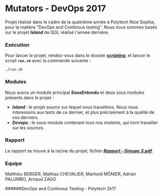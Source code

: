 # Mutators - DevOps 2017

Projet réalisé dans le cadre de la quatrième année à Polytech Nice Sophia, pour la matière "DevOps and Continous testing".
Nous nous sommes basés sur le projet ***Island*** de QGL réalisé l'année dernière.

### Exécution

Pour lancer le projet, rendez-vous dans le dossier ***[scripting](./scripting)***, et lancer le script ***`run.sh`*** avec la commande suivante :

    ./run.sh
    

### Modules

Nous avons un module principal ***SousEntendu*** et deux sous modules présents dans le projet :

- ***Island*** : le projet *source* sur lequel nous travaillons. Nous nous interessons aux tests de ce dernier, et plus précisément à la qualité de ces derniers.
- ***Devops*** : le sous-module contenant tous nos *mutants*, qui iront travailler sur les *sources*.

### Rapport

Le rapport se trouve à la racine du projet, fichier ***[Rapport - Groupe 3.pdf](./Rapport%20-%20Groupe%203.pdf)***.

### Equipe

Matthieu BERGER, Mathias CHEVALIER, Marhold MÔNIER, Adrian PALUMBO, Arnaud ZAGO

######DevOps and Continous Testing - Polytech 2k17
